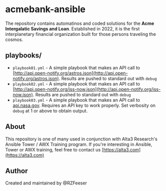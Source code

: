 # acmebank-ansible
The repository contains automatinos and coded solutions for the **Acme Intergalatic Savings and Loan**. Established in 2022, it is the first interplanetary financial organization built for those persons traveling the cosmos.

## playbooks/
- `playbook01.yml` - A simple playbook that makes an API call to [http://api.open-notify.org/astros.json](http://api.open-notify.org/astros.json). Results are pushed to standard out with `debug`
- `playbook02.yml` - A simple playbook that makes an API call to [http://api.open-notify.org/iss-now.json](http://api.open-notify.org/iss-now.json). Results are pushed to standard out with `debug`
- `playbook03.yml` - A simple playbook that makes an API call to [api.nasa.gov](api.nasa.gov). Requires an API key to work properly. Set verbosity on `debug` at 1 or above to obtain output.


## About
This repository is one of many used in conjunction with Alta3 Research's Ansible Tower / AWX Training program. If you're interesting in Ansible, Tower or AWX training, feel free to contact us [https://alta3.com](https://alta3.com)

## Author
Created and maintained by @RZFeeser
